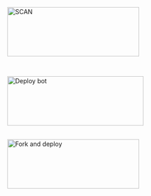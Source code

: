 <a href="https://replit.com/@DGXeon/Doge-Bot-Qr-Code-Generator?v=1"><img align="center" src="https://i.imgur.com/aic8W3F.jpeg" alt="SCAN" height="112" width="300" /></a>
<br>
<div>
<br>
  
<a href="https://dashboard.heroku.com/new?button-url=https%3A%2F%2Fgithub.com%2F4IDTS%2Flasabot1&template=https%3A%2F%2Fgithub.com%2F4IDTS%2Flasabotv1%2F" target="blank"><img align="center" src="https://i.imgur.com/gtK4XLX.png" alt="Deploy bot" height="112" width="310" /></a>
  <div>
<br>
<a href="https://github.com/sou6av/raganork-md-deploy/fork"><img align="center" src="https://i.imgur.com/rM1IC4u.png" alt="Fork and deploy" height="112" width="300" /></a>
<div>
  <br>
